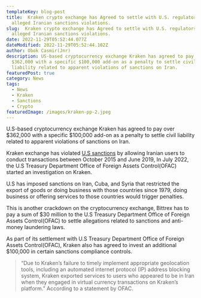 ```yaml
---
templateKey: blog-post
title:  Kraken crypto exchange has A﻿greed to settle with U.S. regulators after
  alleged Iranian sanctions violations.
slug:  Kraken crypto exchange has A﻿greed to settle with U.S. regulators after
  alleged Iranian sanctions violations.
date: 2022-11-29T05:52:44.077Z
dateModified: 2022-11-29T05:52:44.102Z
author: Obok Casmir(Jnr)
description: U﻿S-based cryptocurrency exchange Kraken has agreed to pay over
  $362,000 with a specific $100,000 add-on as a penalty to settle civil
  liability related to apparent violations of sanctions on Iran.
featuredPost: true
category: News
tags:
  - News
  - Kraken
  - Sanctions
  - Crypto
featuredImage: /images/kraken-pp-2.jpeg
---
```

U.﻿S-based cryptocurrency exchange Kraken has agreed to pay over $362,000 with a specific $100,000 add-on as a penalty to settle civil liability related to apparent violations of sanctions on Iran.

K﻿raken exchange has violated [U.S sanctions](https://home.treasury.gov/policy-issues/financial-sanctions/sanctions-programs-and-country-information/iran-sanctions) by allowing Iranian users to conduct transactions between October 2015 and June 2019, In July 2022, the U.S Treasury Department Office of Foreign Assets Control(OFAC) started an investigation on Kraken.

U﻿.S has imposed sanctions on Iran, Cuba, and Syria that restricted the export of goods or doing business with those countries since 1979, doing business or offering services to those countries would trigger penalties.

T﻿his is another crackdown on the cryptocurrency exchange, Bittrex has to pay a sum of $30 million to the U.S Treasury Department Office of Foreign Assets Control(OFAC) to settle allegations related to sanctions and anti-money laundering laws.

As part of its settlement with U.S Treasury Department Office of Foreign Assets Control(OFAC), Kraken also has agreed to invest an additional $100,000 in certain sanctions compliance controls.

> “Due to Kraken’s failure to timely implement appropriate geolocation tools, including an automated internet protocol (IP) address blocking system, Kraken exported services to users who appeared to be in Iran when they engaged in virtual currency transactions on Kraken’s platform.” According to a statement by OFAC.